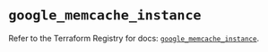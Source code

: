 # `google_memcache_instance`

Refer to the Terraform Registry for docs: [`google_memcache_instance`](https://registry.terraform.io/providers/hashicorp/google-beta/6.11.1/docs/resources/google_memcache_instance).
